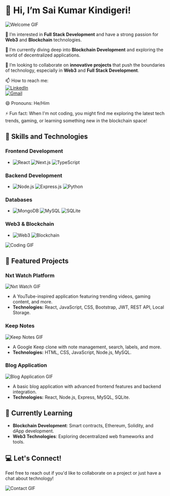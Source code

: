 # 👋 Hi, I’m Sai Kumar Kindigeri!

![Welcome GIF](https://media.giphy.com/media/hvRJCLFzcasrR4ia7z/giphy.gif)

👀 I’m interested in **Full Stack Development** and have a strong passion for **Web3** and **Blockchain** technologies.

🌱 I’m currently diving deep into **Blockchain Development** and exploring the world of decentralized applications.

💞️ I’m looking to collaborate on **innovative projects** that push the boundaries of technology, especially in **Web3** and **Full Stack Development**.

📫 How to reach me:  
[![LinkedIn](https://img.shields.io/badge/-LinkedIn-0A66C2?style=flat&logo=LinkedIn&logoColor=white)](https://www.linkedin.com/in/saikumarkindigeri/)  
[![Gmail](https://img.shields.io/badge/-Gmail-D14836?style=flat&logo=Gmail&logoColor=white)](mailto:saidev080@gmail.com)

😄 Pronouns: He/Him

⚡ Fun fact: When I'm not coding, you might find me exploring the latest tech trends, gaming, or learning something new in the blockchain space!

## 🚀 Skills and Technologies

### Frontend Development
- ![React](https://img.shields.io/badge/-React-61DAFB?style=flat&logo=react&logoColor=white) ![Next.js](https://img.shields.io/badge/-Next.js-000000?style=flat&logo=next.js&logoColor=white) ![TypeScript](https://img.shields.io/badge/-TypeScript-3178C6?style=flat&logo=typescript&logoColor=white)

### Backend Development
- ![Node.js](https://img.shields.io/badge/-Node.js-339933?style=flat&logo=node.js&logoColor=white) ![Express.js](https://img.shields.io/badge/-Express.js-000000?style=flat&logo=express&logoColor=white) ![Python](https://img.shields.io/badge/-Python-3776AB?style=flat&logo=python&logoColor=white)

### Databases
- ![MongoDB](https://img.shields.io/badge/-MongoDB-47A248?style=flat&logo=mongodb&logoColor=white) ![MySQL](https://img.shields.io/badge/-MySQL-4479A1?style=flat&logo=mysql&logoColor=white) ![SQLite](https://img.shields.io/badge/-SQLite-003B57?style=flat&logo=sqlite&logoColor=white)

### Web3 & Blockchain
- ![Web3](https://img.shields.io/badge/-Web3.js-F16822?style=flat&logo=web3.js&logoColor=white) ![Blockchain](https://img.shields.io/badge/-Blockchain-121D33?style=flat&logo=blockchain&logoColor=white)

![Coding GIF](https://media.giphy.com/media/ZVik7pBtu9dNS/giphy.gif)

## 🌟 Featured Projects

### Nxt Watch Platform
![Nxt Watch GIF](sainxtcart.ccbp.tech)
- A YouTube-inspired application featuring trending videos, gaming content, and more.
- **Technologies:** React, JavaScript, CSS, Bootstrap, JWT, REST API, Local Storage.

### Keep Notes
![Keep Notes GIF](https://media.giphy.com/media/YOUR_GIF_URL/giphy.gif)
- A Google Keep clone with note management, search, labels, and more.
- **Technologies:** HTML, CSS, JavaScript, Node.js, MySQL.

### Blog Application
![Blog Application GIF](https://media.giphy.com/media/YOUR_GIF_URL/giphy.gif)
- A basic blog application with advanced frontend features and backend integration.
- **Technologies:** React, Node.js, Express, MySQL, SQLite.

## 🌱 Currently Learning
- **Blockchain Development**: Smart contracts, Ethereum, Solidity, and dApp development.
- **Web3 Technologies**: Exploring decentralized web frameworks and tools.

## 💻 Let's Connect!
Feel free to reach out if you'd like to collaborate on a project or just have a chat about technology!

![Contact GIF](https://media.giphy.com/media/f3iwJFOVOwuy7K6FFw/giphy.gif)
